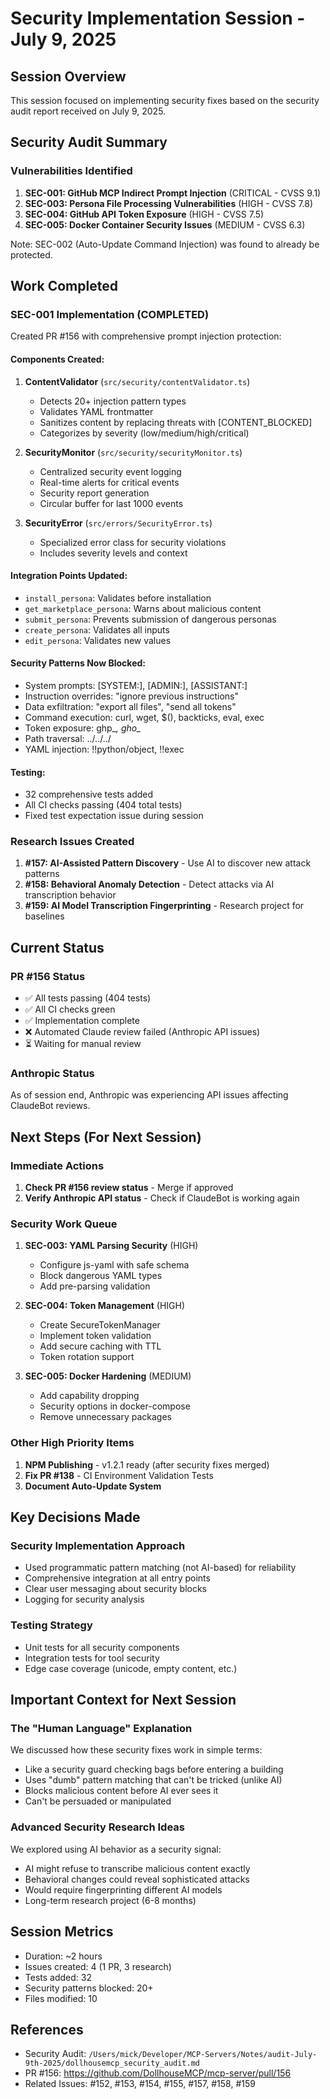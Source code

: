 # Security Implementation Session - July 9, 2025

## Session Overview
This session focused on implementing security fixes based on the security audit report received on July 9, 2025.

## Security Audit Summary

### Vulnerabilities Identified
1. **SEC-001: GitHub MCP Indirect Prompt Injection** (CRITICAL - CVSS 9.1)
2. **SEC-003: Persona File Processing Vulnerabilities** (HIGH - CVSS 7.8)
3. **SEC-004: GitHub API Token Exposure** (HIGH - CVSS 7.5)
4. **SEC-005: Docker Container Security Issues** (MEDIUM - CVSS 6.3)

Note: SEC-002 (Auto-Update Command Injection) was found to already be protected.

## Work Completed

### SEC-001 Implementation (COMPLETED)
Created PR #156 with comprehensive prompt injection protection:

#### Components Created:
1. **ContentValidator** (`src/security/contentValidator.ts`)
   - Detects 20+ injection pattern types
   - Validates YAML frontmatter
   - Sanitizes content by replacing threats with [CONTENT_BLOCKED]
   - Categorizes by severity (low/medium/high/critical)

2. **SecurityMonitor** (`src/security/securityMonitor.ts`)
   - Centralized security event logging
   - Real-time alerts for critical events
   - Security report generation
   - Circular buffer for last 1000 events

3. **SecurityError** (`src/errors/SecurityError.ts`)
   - Specialized error class for security violations
   - Includes severity levels and context

#### Integration Points Updated:
- `install_persona`: Validates before installation
- `get_marketplace_persona`: Warns about malicious content
- `submit_persona`: Prevents submission of dangerous personas
- `create_persona`: Validates all inputs
- `edit_persona`: Validates new values

#### Security Patterns Now Blocked:
- System prompts: [SYSTEM:], [ADMIN:], [ASSISTANT:]
- Instruction overrides: "ignore previous instructions"
- Data exfiltration: "export all files", "send all tokens"
- Command execution: curl, wget, $(), backticks, eval, exec
- Token exposure: ghp_*, gho_*
- Path traversal: ../../../
- YAML injection: !!python/object, !!exec

#### Testing:
- 32 comprehensive tests added
- All CI checks passing (404 total tests)
- Fixed test expectation issue during session

### Research Issues Created
1. **#157: AI-Assisted Pattern Discovery** - Use AI to discover new attack patterns
2. **#158: Behavioral Anomaly Detection** - Detect attacks via AI transcription behavior
3. **#159: AI Model Transcription Fingerprinting** - Research project for baselines

## Current Status

### PR #156 Status
- ✅ All tests passing (404 tests)
- ✅ All CI checks green
- ✅ Implementation complete
- ❌ Automated Claude review failed (Anthropic API issues)
- ⏳ Waiting for manual review

### Anthropic Status
As of session end, Anthropic was experiencing API issues affecting ClaudeBot reviews.

## Next Steps (For Next Session)

### Immediate Actions
1. **Check PR #156 review status** - Merge if approved
2. **Verify Anthropic API status** - Check if ClaudeBot is working again

### Security Work Queue
1. **SEC-003: YAML Parsing Security** (HIGH)
   - Configure js-yaml with safe schema
   - Block dangerous YAML types
   - Add pre-parsing validation

2. **SEC-004: Token Management** (HIGH)
   - Create SecureTokenManager
   - Implement token validation
   - Add secure caching with TTL
   - Token rotation support

3. **SEC-005: Docker Hardening** (MEDIUM)
   - Add capability dropping
   - Security options in docker-compose
   - Remove unnecessary packages

### Other High Priority Items
1. **NPM Publishing** - v1.2.1 ready (after security fixes merged)
2. **Fix PR #138** - CI Environment Validation Tests
3. **Document Auto-Update System**

## Key Decisions Made

### Security Implementation Approach
- Used programmatic pattern matching (not AI-based) for reliability
- Comprehensive integration at all entry points
- Clear user messaging about security blocks
- Logging for security analysis

### Testing Strategy
- Unit tests for all security components
- Integration tests for tool security
- Edge case coverage (unicode, empty content, etc.)

## Important Context for Next Session

### The "Human Language" Explanation
We discussed how these security fixes work in simple terms:
- Like a security guard checking bags before entering a building
- Uses "dumb" pattern matching that can't be tricked (unlike AI)
- Blocks malicious content before AI ever sees it
- Can't be persuaded or manipulated

### Advanced Security Research Ideas
We explored using AI behavior as a security signal:
- AI might refuse to transcribe malicious content exactly
- Behavioral changes could reveal sophisticated attacks
- Would require fingerprinting different AI models
- Long-term research project (6-8 months)

## Session Metrics
- Duration: ~2 hours
- Issues created: 4 (1 PR, 3 research)
- Tests added: 32
- Security patterns blocked: 20+
- Files modified: 10

## References
- Security Audit: `/Users/mick/Developer/MCP-Servers/Notes/audit-July-9th-2025/dollhousemcp_security_audit.md`
- PR #156: https://github.com/DollhouseMCP/mcp-server/pull/156
- Related Issues: #152, #153, #154, #155, #157, #158, #159